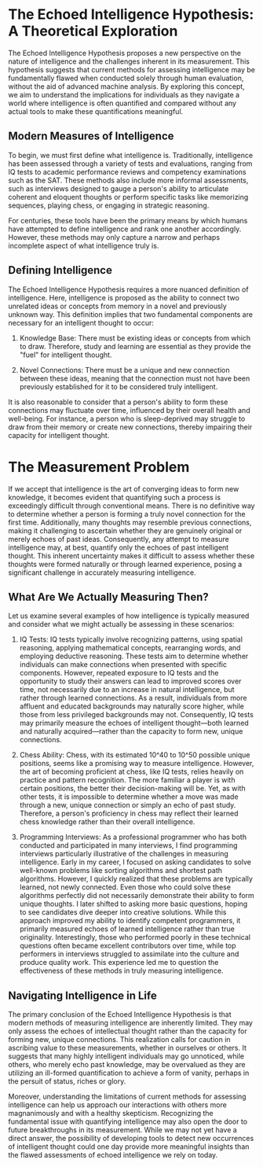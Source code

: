 # The Echoed Intelligence Hypothesis: A Theoretical Exploration

The Echoed Intelligence Hypothesis proposes a new perspective on the nature of intelligence and the challenges inherent in its measurement. This hypothesis suggests that current methods for assessing intelligence may be fundamentally flawed when conducted solely through human evaluation, without the aid of advanced machine analysis. By exploring this concept, we aim to understand the implications for individuals as they navigate a world where intelligence is often quantified and compared without any actual tools to make these quantifications meaningful.


## Modern Measures of Intelligence

To begin, we must first define what intelligence is. Traditionally, intelligence has been assessed through a variety of tests and evaluations, ranging from IQ tests to academic performance reviews and competency examinations such as the SAT. These methods also include more informal assessments, such as interviews designed to gauge a person's ability to articulate coherent and eloquent thoughts or perform specific tasks like memorizing sequences, playing chess, or engaging in strategic reasoning.

For centuries, these tools have been the primary means by which humans have attempted to define intelligence and rank one another accordingly. However, these methods may only capture a narrow and perhaps incomplete aspect of what intelligence truly is.


## Defining Intelligence

The Echoed Intelligence Hypothesis requires a more nuanced definition of intelligence. Here, intelligence is proposed as the ability to connect two unrelated ideas or concepts from memory in a novel and previously unknown way. This definition implies that two fundamental components are necessary for an intelligent thought to occur:

1) Knowledge Base: There must be existing ideas or concepts from which to draw. Therefore, study and learning are essential as they provide the "fuel" for intelligent thought.

2) Novel Connections: There must be a unique and new connection between these ideas, meaning that the connection must not have been previously established for it to be considered truly intelligent.

It is also reasonable to consider that a person's ability to form these connections may fluctuate over time, influenced by their overall health and well-being. For instance, a person who is sleep-deprived may struggle to draw from their memory or create new connections, thereby impairing their capacity for intelligent thought.


# The Measurement Problem

If we accept that intelligence is the art of converging ideas to form new knowledge, it becomes evident that quantifying such a process is exceedingly difficult through conventional means. There is no definitive way to determine whether a person is forming a truly novel connection for the first time. Additionally, many thoughts may resemble previous connections, making it challenging to ascertain whether they are genuinely original or merely echoes of past ideas. Consequently, any attempt to measure intelligence may, at best, quantify only the echoes of past intelligent thought. This inherent uncertainty makes it difficult to assess whether these thoughts were formed naturally or through learned experience, posing a significant challenge in accurately measuring intelligence.


## What Are We Actually Measuring Then?

Let us examine several examples of how intelligence is typically measured and consider what we might actually be assessing in these scenarios:

1) IQ Tests: IQ tests typically involve recognizing patterns, using spatial reasoning, applying mathematical concepts, rearranging words, and employing deductive reasoning. These tests aim to determine whether individuals can make connections when presented with specific components. However, repeated exposure to IQ tests and the opportunity to study their answers can lead to improved scores over time, not necessarily due to an increase in natural intelligence, but rather through learned connections. As a result, individuals from more affluent and educated backgrounds may naturally score higher, while those from less privileged backgrounds may not. Consequently, IQ tests may primarily measure the echoes of intelligent thought—both learned and naturally acquired—rather than the capacity to form new, unique connections.

2) Chess Ability: Chess, with its estimated 10^40 to 10^50 possible unique positions, seems like a promising way to measure intelligence. However, the art of becoming proficient at chess, like IQ tests, relies heavily on practice and pattern recognition. The more familiar a player is with certain positions, the better their decision-making will be. Yet, as with other tests, it is impossible to determine whether a move was made through a new, unique connection or simply an echo of past study. Therefore, a person's proficiency in chess may reflect their learned chess knowledge rather than their overall intelligence.

3) Programming Interviews: As a professional programmer who has both conducted and participated in many interviews, I find programming interviews particularly illustrative of the challenges in measuring intelligence. Early in my career, I focused on asking candidates to solve well-known problems like sorting algorithms and shortest path algorithms. However, I quickly realized that these problems are typically learned, not newly connected. Even those who could solve these algorithms perfectly did not necessarily demonstrate their ability to form unique thoughts. I later shifted to asking more basic questions, hoping to see candidates dive deeper into creative solutions. While this approach improved my ability to identify competent programmers, it primarily measured echoes of learned intelligence rather than true originality. Interestingly, those who performed poorly in these technical questions often became excellent contributors over time, while top performers in interviews struggled to assimilate into the culture and produce quality work. This experience led me to question the effectiveness of these methods in truly measuring intelligence.


## Navigating Intelligence in Life

The primary conclusion of the Echoed Intelligence Hypothesis is that modern methods of measuring intelligence are inherently limited. They may only assess the echoes of intellectual thought rather than the capacity for forming new, unique connections. This realization calls for caution in ascribing value to these measurements, whether in ourselves or others. It suggests that many highly intelligent individuals may go unnoticed, while others, who merely echo past knowledge, may be overvalued as they are utilizing an ill-formed quantification to achieve a form of vanity, perhaps in the persuit of status, riches or glory.

Moreover, understanding the limitations of current methods for assessing intelligence can help us approach our interactions with others more magnanimously and with a healthy skepticism. Recognizing the fundamental issue with quantifying intelligence may also open the door to future breakthroughs in its measurement. While we may not yet have a direct answer, the possibility of developing tools to detect new occurrences of intelligent thought could one day provide more meaningful insights than the flawed assessments of echoed intelligence we rely on today.
